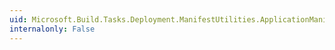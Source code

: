 ```yaml
---
uid: Microsoft.Build.Tasks.Deployment.ManifestUtilities.ApplicationManifest.SuiteName
internalonly: False
---
```

